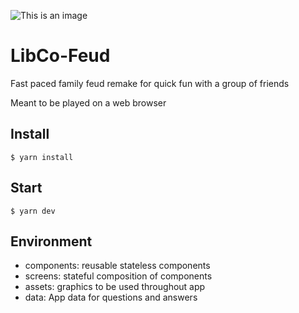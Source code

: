 ![This is an image](https://www.familyfeud.com/wp-content/uploads/2017/09/familyfeud-fb.jpg)
# LibCo-Feud
Fast paced family feud remake for quick fun with a group of friends

Meant to be played on a web browser

## Install

    $ yarn install
    
## Start

    $ yarn dev
    
## Environment

- components: reusable stateless components
- screens: stateful composition of components
- assets: graphics to be used throughout app
- data: App data for questions and answers
